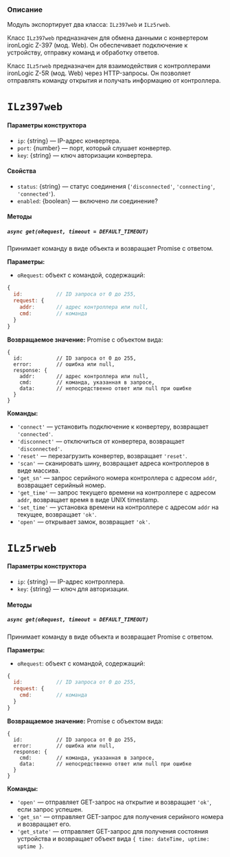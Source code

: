 ### Описание
Модуль экспортирует два класса: `ILz397web` и `ILz5rweb`.

Класс `ILz397web` предназначен для обмена данными с конвертером ironLogic Z-397 (мод. Web). Он обеспечивает подключение к устройству, отправку команд и обработку ответов.

Класс `ILz5rweb` предназначен для взаимодействия с контроллерами  ironLogic Z-5R (мод. Web) через HTTP-запросы. Он позволяет отправлять команду открытия и получать информацию от контроллера.

# `ILz397web`
#### Параметры конструктора
- `ip`: {string} — IP-адрес конвертера.
- `port`: {number} — порт, который слушает конвертер.
- `key`: {string} — ключ авторизации конвертера.

#### Свойства
- `status`: {string} — статус соединения (`'disconnected'`, `'connecting'`, `'connected'`).
- `enabled`: {boolean} — включено ли соединение?

#### Методы
##### `async get(oRequest, timeout = DEFAULT_TIMEOUT)`
Принимает команду в виде объекта и возвращает Promise с ответом.

**Параметры:**
- `oRequest`: объект с командой, содержащий:
```js
{
  id:           // ID запроса от 0 до 255,
  request: {
    addr:       // адрес контроллера или null,
    cmd:        // команда
  }
}
```

**Возвращаемое значение:**
Promise с объектом вида:
```
{
  id:           // ID запроса от 0 до 255,
  error:        // ошибка или null,
  response: {
    addr:       // адрес контроллера или null,
    cmd:        // команда, указанная в запросе,
    data:       // непосредственно ответ или null при ошибке
  }
}
```

**Команды:**
- `'connect'` — установить подключение к конвертеру, возвращает `'connected'`.
- `'disconnect'` — отключиться от конвертера, возвращает `'disconnected'`.
- `'reset'` — перезагрузить конвертер, возвращает `'reset'`.
- `'scan'` — сканировать шину, возвращает адреса контроллеров в виде массива.
- `'get_sn'` — запрос серийного номера контроллера с адресом `addr`, возвращает серийный номер.
- `'get_time'` — запрос текущего времени на контроллере с адресом `addr`, возвращает время в виде UNIX timestamp.
- `'set_time'` — установка времени на контроллере с адресом `addr` на текущее, возвращает `'ok'`.
- `'open'` — открывает замок, возвращает `'ok'`.

# `ILz5rweb`
#### Параметры конструктора
- `ip`: {string} — IP-адрес контроллера.
- `key`: {string} — ключ для авторизации.

#### Методы
##### `async get(oRequest, timeout = DEFAULT_TIMEOUT)`
Принимает команду в виде объекта и возвращает Promise с ответом.

**Параметры:**
- `oRequest`: объект с командой, содержащий:
```js
{
  id:           // ID запроса от 0 до 255,
  request: {
    cmd:        // команда
  }
}
```

**Возвращаемое значение:**
Promise с объектом вида:
```
{
  id:           // ID запроса от 0 до 255,
  error:        // ошибка или null,
  response: {
    cmd:        // команда, указанная в запросе,
    data:       // непосредственно ответ или null при ошибке
  }
}
```

**Команды:**
- `'open'` — отправляет GET-запрос на открытие и возвращает `'ok'`, если запрос успешен.
- `'get_sn'` — отправляет GET-запрос для получения серийного номера и возвращает его.
- `'get_state'` — отправляет GET-запрос для получения состояния устройства и возвращает объект вида `{ time: dateTime, uptime: uptime }`.
